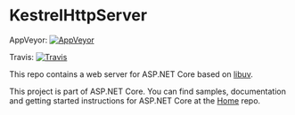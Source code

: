 KestrelHttpServer
=================

AppVeyor: [![AppVeyor](https://ci.appveyor.com/api/projects/status/nr0s92ykm57q0bjv/branch/dev?svg=true)](https://ci.appveyor.com/project/aspnetci/KestrelHttpServer/branch/dev)

Travis: [![Travis](https://travis-ci.org/aspnet/KestrelHttpServer.svg?branch=dev)](https://travis-ci.org/aspnet/KestrelHttpServer)

This repo contains a web server for ASP.NET Core based on [libuv](https://github.com/libuv/libuv).

This project is part of ASP.NET Core. You can find samples, documentation and getting started instructions for ASP.NET Core at the [Home](https://github.com/aspnet/home) repo.
